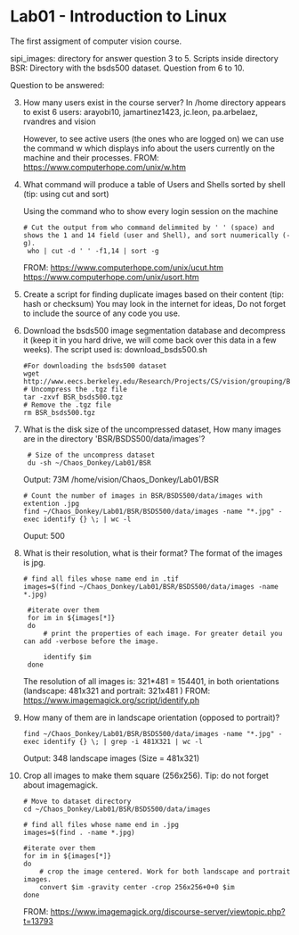# Lab01 - Introduction to Linux
The first assigment of computer vision course.


sipi_images: directory for answer question 3 to 5. Scripts inside directory
BSR: Directory with the bsds500 dataset. Question from 6 to 10.

Question to be answered: 

3. How many users exist in the course server?
    In /home directory appears to exist 6 users: arayobi10, jamartinez1423, jc.leon, pa.arbelaez, rvandres and vision
    
    However, to see active users (the ones who are logged on) we can use the command w which displays info 
    about the users currently on the machine and their processes. 
    FROM: https://www.computerhope.com/unix/w.htm
  

4. What command will produce a table of Users and Shells sorted by shell (tip: using cut and sort)

    Using the command who to show every login session on the machine
    
   ```
   # Cut the output from who command delimmited by ' ' (space) and shows the 1 and 14 field (user and Shell), and sort nuumerically (-g).
    who | cut -d ' ' -f1,14 | sort -g
    ```
    
    FROM: https://www.computerhope.com/unix/ucut.htm
          https://www.computerhope.com/unix/usort.htm

5. Create a script for finding duplicate images based on their content (tip: hash or checksum) You may look in the internet for ideas, Do not forget to include the source of any code you use.

6. Download the bsds500 image segmentation database and decompress it (keep it in you hard drive, we will come back over this data in a few weeks).
    The script used is: download_bsds500.sh
    ```
    #For downloading the bsds500 dataset
    wget http://www.eecs.berkeley.edu/Research/Projects/CS/vision/grouping/BSR/BSR_bsds500.tgz
    # Uncompress the .tgz file 
    tar -zxvf BSR_bsds500.tgz
    # Remove the .tgz file 
    rm BSR_bsds500.tgz
    ```

7. What is the disk size of the uncompressed dataset, How many images are in the directory 'BSR/BSDS500/data/images'?
   ```
    # Size of the uncompress dataset
    du -sh ~/Chaos_Donkey/Lab01/BSR
    ```
    Output: 73M	/home/vision/Chaos_Donkey/Lab01/BSR
    ```
    # Count the number of images in BSR/BSDS500/data/images with extention .jpg   
    find ~/Chaos_Donkey/Lab01/BSR/BSDS500/data/images -name "*.jpg" -exec identify {} \; | wc -l
    ```
    Ouput: 500

8. What is their resolution, what is their format?
   The format of the images is jpg.
   
   ```
   # find all files whose name end in .tif
   images=$(find ~/Chaos_Donkey/Lab01/BSR/BSDS500/data/images -name *.jpg)

    #iterate over them
    for im in ${images[*]}
    do
        # print the properties of each image. For greater detail you can add -verbose before the image. 
        
        identify $im
    done
    ```
    The resolution of all images is: 321*481 = 154401, in both orientations (landscape: 481x321  and portrait: 321x481 )
    FROM: https://www.imagemagick.org/script/identify.ph
    
9. How many of them are in landscape orientation (opposed to portrait)?
    ```
    find ~/Chaos_Donkey/Lab01/BSR/BSDS500/data/images -name "*.jpg" -exec identify {} \; | grep -i 481X321 | wc -l
    ```
    Output: 348 landscape images (Size = 481x321)

10. Crop all images to make them square (256x256). Tip: do not forget about imagemagick.
    ```
    # Move to dataset directory
    cd ~/Chaos_Donkey/Lab01/BSR/BSDS500/data/images

    # find all files whose name end in .jpg
    images=$(find . -name *.jpg)

    #iterate over them
    for im in ${images[*]}
    do
        # crop the image centered. Work for both landscape and portrait images.
        convert $im -gravity center -crop 256x256+0+0 $im 
    done
    ```
    FROM: https://www.imagemagick.org/discourse-server/viewtopic.php?t=13793
